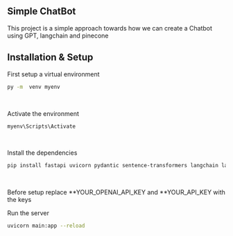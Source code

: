 ## Simple ChatBot
This project is a simple approach towards how we can create a Chatbot using GPT, langchain and pinecone

## Installation & Setup 

First setup a virtual environment<br />
```bash
py -m  venv myenv
```
<br />

Activate the environment<br />
```bash
myenv\Scripts\Activate
```
<br />

Install the dependencies<br />
```bash
pip install fastapi uvicorn pydantic sentence-transformers langchain langchain-openai pinecone-client
```
<br />

Before setup replace **YOUR_OPENAI_API_KEY and **YOUR_API_KEY with the keys<br />

Run the server<br />
```bash
uvicorn main:app --reload
```
<br />
